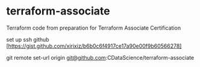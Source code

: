 # terraform-associate
Terraform code from preparation for Terraform Associate Certification

set up ssh github
[https://gist.github.com/xirixiz/b6b0c6f4917ce17a90e00f9b60566278]

git remote set-url origin git@github.com:CDataScience/terraform-associate
